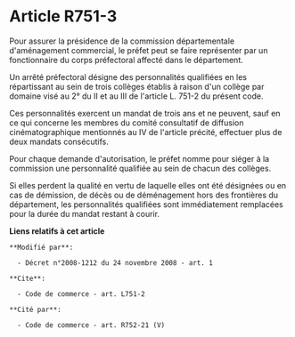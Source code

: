 # Article R751-3

Pour assurer la présidence de la commission départementale d'aménagement commercial, le préfet peut se faire représenter par
un fonctionnaire du corps préfectoral affecté dans le département. 

Un arrêté préfectoral désigne des personnalités qualifiées en les répartissant au sein de trois collèges établis à raison
d'un collège par domaine visé au 2° du II et au III de l'article L. 751-2 du présent code. 

Ces personnalités exercent un mandat de trois ans et ne peuvent, sauf en ce qui concerne les membres du comité consultatif de
diffusion cinématographique mentionnés au IV de l'article précité, effectuer plus de deux mandats consécutifs. 

Pour chaque demande d'autorisation, le préfet nomme pour siéger à la commission une personnalité qualifiée au sein de chacun
des collèges. 

Si elles perdent la qualité en vertu de laquelle elles ont été désignées ou en cas de démission, de décès ou de déménagement
hors des frontières du département, les personnalités qualifiées sont immédiatement remplacées pour la durée du mandat
restant à courir.

**Liens relatifs à cet article**

	**Modifié par**:

	  - Décret n°2008-1212 du 24 novembre 2008 - art. 1

	**Cite**:

	  - Code de commerce - art. L751-2

	**Cité par**:

	  - Code de commerce - art. R752-21 (V)
